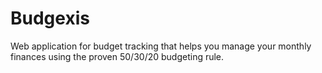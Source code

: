 # Budgexis
Web application for budget tracking that helps you manage your monthly finances using the proven 50/30/20 budgeting rule.
